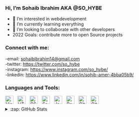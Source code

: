 ### Hi, I’m Sohaib Ibrahim AKA @SO_HYBE</h1>
- 👀 I’m interested in webdevelopment
- 🌱 I’m currently learning everything
- 💞 I’m looking to collaborate with other developers
- 2022 Goals: contribute more to open Source projects

### Connect with me:
-email: sohaibibrahim14@gmail.com<br>
-twitter: https://twitter.com/so_hybe<br>
-instagram: https://www.instagram.com/so_hybe/<br>
-linkedin: https://www.linkedin.com/in/sohib-amer-4bba05b9/ 
<br />


### Languages and Tools:

<img align="left" alt="Visual Studio Code" width="26px" src="https://cdn.jsdelivr.net/gh/devicons/devicon/icons/vscode/vscode-original.svg" style="padding-right:10px;" />
<img align="left" alt="HTML5" width="26px" src="https://cdn.jsdelivr.net/gh/devicons/devicon/icons/html5/html5-original.svg" style="padding-right:10px;" />
<img align="left" alt="CSS3" width="26px" src="https://cdn.jsdelivr.net/gh/devicons/devicon/icons/css3/css3-original.svg" style="padding-right:10px;" />
<img align="left" alt="Sass" width="26px" src="https://cdn.jsdelivr.net/gh/devicons/devicon/icons/sass/sass-original.svg" style="padding-right:10px;" />
<img align="left" alt="JavaScript" width="26px" src="https://cdn.jsdelivr.net/gh/devicons/devicon/icons/javascript/javascript-original.svg" style="padding-right:10px;"/>
<img align="left" alt="React" width="26px" src="https://cdn.jsdelivr.net/gh/devicons/devicon/icons/react/react-original.svg" style="padding-right:10px;" />
<img align="left" alt="Git" width="26px" src="https://cdn.jsdelivr.net/gh/devicons/devicon/icons/git/git-original.svg" style="padding-right:10px;" />
<img align="left" alt="GitHub" width="26px" src="https://user-images.githubusercontent.com/3369400/139447912-e0f43f33-6d9f-45f8-be46-2df5bbc91289.png" style="padding-right:10px;"/>
<br />
<br />

<details>
  <summary>:zap: GitHub Stats</summary>

[![Anurag's GitHub stats](https://github-readme-stats.vercel.app/api?username=SO-HYBE)](https://github.com/anuraghazra/github-readme-stats)

</details>
